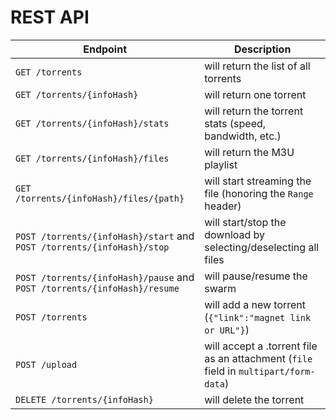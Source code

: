 REST API
========

Endpoint | Description
--- | --- 
`GET /torrents` | will return the list of all torrents
`GET /torrents/{infoHash}` | will return one torrent
`GET /torrents/{infoHash}/stats` | will return the torrent stats (speed, bandwidth, etc.)
`GET /torrents/{infoHash}/files` | will return the M3U playlist
`GET /torrents/{infoHash}/files/{path}` | will start streaming the file (honoring the `Range` header)
`POST /torrents/{infoHash}/start` and `POST /torrents/{infoHash}/stop` | will start/stop the download by selecting/deselecting all files
`POST /torrents/{infoHash}/pause` and `POST /torrents/{infoHash}/resume` | will pause/resume the swarm
`POST /torrents` | will add a new torrent (`{"link":"magnet link or URL"}`)
`POST /upload` | will accept a .torrent file as an attachment (`file` field in `multipart/form-data`)
`DELETE /torrents/{infoHash}` | will delete the torrent
